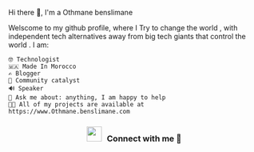 Hi there 👋, I'm a Othmane benslimane

Welscome to my github profile, where I Try to change the world , with independent tech alternatives away from big tech giants that control the world . 
I am:

         
    🤓 Technologist
    🇲🇦 Made In Morocco
    ✍️ Blogger
    🦞 Community catalyst
    🔊 Speaker
    💬 Ask me about: anything, I am happy to help
    👨‍💻 All of my projects are available at https://www.Othmane.benslimane.com


<h3 align="center" > <img src="https://media.giphy.com/media/iY8CRBdQXODJSCERIr/giphy.gif" width="30" height="30" style="margin-right: 10px;">Connect with me 🤝 </h3>
